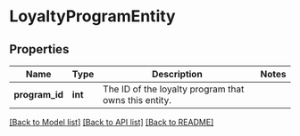 # LoyaltyProgramEntity

## Properties
Name | Type | Description | Notes
------------ | ------------- | ------------- | -------------
**program_id** | **int** | The ID of the loyalty program that owns this entity. | 

[[Back to Model list]](../README.md#documentation-for-models) [[Back to API list]](../README.md#documentation-for-api-endpoints) [[Back to README]](../README.md)


